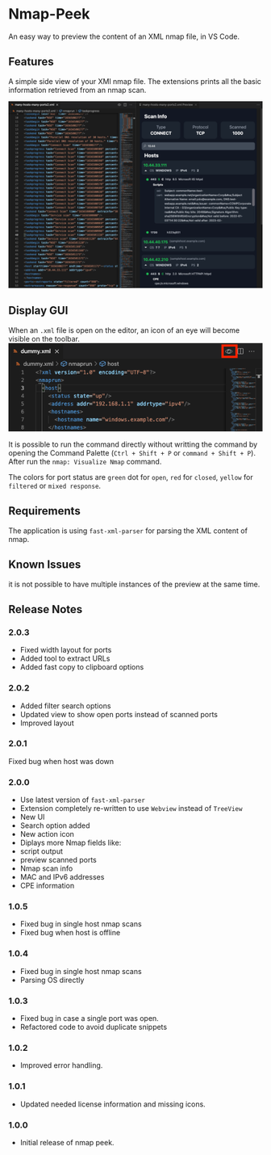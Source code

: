 # Nmap-Peek

An easy way to preview the content of an XML nmap file, in VS Code.

## Features

A simple side view of your XMl nmap file. The extensions prints all the basic information retrieved from an nmap scan. 

![nmap peek](./media/preview.png)

## Display GUI

When an `.xml` file is open on the editor, an icon of an eye will become visible on the toolbar.
![nmap peek](./media/enable.png)

It is possible to run the command directly without writting the command by opening the Command Palette (`Ctrl + Shift + P` or `command + Shift + P`). After run the `nmap: Visualize Nmap` command.

The colors for port status are `green` dot for `open`, `red` for `closed`, `yellow` for `filtered` or `mixed response`.

## Requirements

The application is using `fast-xml-parser` for parsing the XML content of nmap. 

## Known Issues

it is not possible to have multiple instances of the preview at the same time.

## Release Notes

### 2.0.3

- Fixed width layout for ports
- Added tool to extract URLs
- Added fast copy to clipboard options

### 2.0.2

- Added filter search options
- Updated view to show open ports instead of scanned ports
- Improved layout

### 2.0.1

Fixed bug when host was down

### 2.0.0

- Use latest version of `fast-xml-parser`
- Extension completely re-written to use `Webview` instead of `TreeView`
- New UI
- Search option added
- New action icon
- Diplays more Nmap fields like:
 - script output
 - preview scanned ports
 - Nmap scan info
 - MAC and IPv6 addresses
 - CPE information

### 1.0.5

- Fixed bug in single host nmap scans
- Fixed bug when host is offline

### 1.0.4

- Fixed bug in single host nmap scans
- Parsing OS directly

### 1.0.3

- Fixed bug in case a single port was open.
- Refactored code to avoid duplicate snippets

### 1.0.2

- Improved error handling.

### 1.0.1

- Updated needed license information and missing icons.

### 1.0.0

- Initial release of nmap peek.